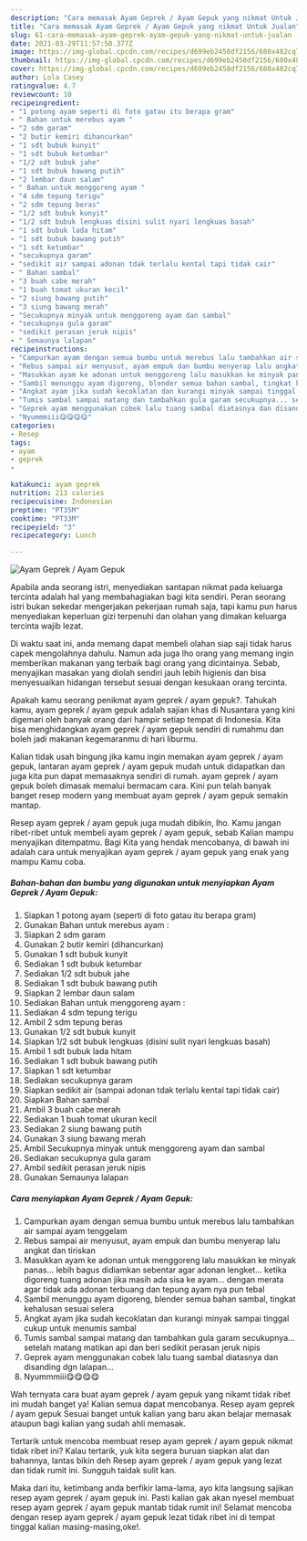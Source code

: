 ```yaml
---
description: "Cara memasak Ayam Geprek / Ayam Gepuk yang nikmat Untuk Jualan"
title: "Cara memasak Ayam Geprek / Ayam Gepuk yang nikmat Untuk Jualan"
slug: 61-cara-memasak-ayam-geprek-ayam-gepuk-yang-nikmat-untuk-jualan
date: 2021-03-29T11:57:50.377Z
image: https://img-global.cpcdn.com/recipes/d699eb2458df2156/680x482cq70/ayam-geprek-ayam-gepuk-foto-resep-utama.jpg
thumbnail: https://img-global.cpcdn.com/recipes/d699eb2458df2156/680x482cq70/ayam-geprek-ayam-gepuk-foto-resep-utama.jpg
cover: https://img-global.cpcdn.com/recipes/d699eb2458df2156/680x482cq70/ayam-geprek-ayam-gepuk-foto-resep-utama.jpg
author: Lola Casey
ratingvalue: 4.7
reviewcount: 10
recipeingredient:
- "1 potong ayam seperti di foto gatau itu berapa gram"
- " Bahan untuk merebus ayam "
- "2 sdm garam"
- "2 butir kemiri dihancurkan"
- "1 sdt bubuk kunyit"
- "1 sdt bubuk ketumbar"
- "1/2 sdt bubuk jahe"
- "1 sdt bubuk bawang putih"
- "2 lembar daun salam"
- " Bahan untuk menggoreng ayam "
- "4 sdm tepung terigu"
- "2 sdm tepung beras"
- "1/2 sdt bubuk kunyit"
- "1/2 sdt bubuk lengkuas disini sulit nyari lengkuas basah"
- "1 sdt bubuk lada hitam"
- "1 sdt bubuk bawang putih"
- "1 sdt ketumbar"
- "secukupnya garam"
- "sedikit air sampai adonan tdak terlalu kental tapi tidak cair"
- " Bahan sambal"
- "3 buah cabe merah"
- "1 buah tomat ukuran kecil"
- "2 siung bawang putih"
- "3 siung bawang merah"
- "Secukupnya minyak untuk menggoreng ayam dan sambal"
- "secukupnya gula garam"
- "sedikit perasan jeruk nipis"
- " Semaunya lalapan"
recipeinstructions:
- "Campurkan ayam dengan semua bumbu untuk merebus lalu tambahkan air sampai ayam tenggelam"
- "Rebus sampai air menyusut, ayam empuk dan bumbu menyerap lalu angkat dan tiriskan"
- "Masukkan ayam ke adonan untuk menggoreng lalu masukkan ke minyak panas... lebih bagus didiamkan sebentar agar adonan lengket... ketika digoreng tuang adonan jika masih ada sisa ke ayam... dengan merata agar tidak ada adonan terbuang dan tepung ayam nya pun tebal"
- "Sambil menunggu ayam digoreng, blender semua bahan sambal, tingkat kehalusan sesuai selera"
- "Angkat ayam jika sudah kecoklatan dan kurangi minyak sampai tinggal cukup untuk menumis sambal"
- "Tumis sambal sampai matang dan tambahkan gula garam secukupnya... setelah matang matikan api dan beri sedikit perasan jeruk nipis"
- "Geprek ayam menggunakan cobek lalu tuang sambal diatasnya dan disanding dgn lalapan..."
- "Nyummmiii😋😋😋😋"
categories:
- Resep
tags:
- ayam
- geprek
- 

katakunci: ayam geprek  
nutrition: 213 calories
recipecuisine: Indonesian
preptime: "PT35M"
cooktime: "PT33M"
recipeyield: "3"
recipecategory: Lunch

---
```



![Ayam Geprek / Ayam Gepuk](https://img-global.cpcdn.com/recipes/d699eb2458df2156/680x482cq70/ayam-geprek-ayam-gepuk-foto-resep-utama.jpg)

Apabila anda seorang istri, menyediakan santapan nikmat pada keluarga tercinta adalah hal yang membahagiakan bagi kita sendiri. Peran seorang istri bukan sekedar mengerjakan pekerjaan rumah saja, tapi kamu pun harus menyediakan keperluan gizi terpenuhi dan olahan yang dimakan keluarga tercinta wajib lezat.

Di waktu  saat ini, anda memang dapat membeli olahan siap saji tidak harus capek mengolahnya dahulu. Namun ada juga lho orang yang memang ingin memberikan makanan yang terbaik bagi orang yang dicintainya. Sebab, menyajikan masakan yang diolah sendiri jauh lebih higienis dan bisa menyesuaikan hidangan tersebut sesuai dengan kesukaan orang tercinta. 



Apakah kamu seorang penikmat ayam geprek / ayam gepuk?. Tahukah kamu, ayam geprek / ayam gepuk adalah sajian khas di Nusantara yang kini digemari oleh banyak orang dari hampir setiap tempat di Indonesia. Kita bisa menghidangkan ayam geprek / ayam gepuk sendiri di rumahmu dan boleh jadi makanan kegemaranmu di hari liburmu.

Kalian tidak usah bingung jika kamu ingin memakan ayam geprek / ayam gepuk, lantaran ayam geprek / ayam gepuk mudah untuk didapatkan dan juga kita pun dapat memasaknya sendiri di rumah. ayam geprek / ayam gepuk boleh dimasak memalui bermacam cara. Kini pun telah banyak banget resep modern yang membuat ayam geprek / ayam gepuk semakin mantap.

Resep ayam geprek / ayam gepuk juga mudah dibikin, lho. Kamu jangan ribet-ribet untuk membeli ayam geprek / ayam gepuk, sebab Kalian mampu menyajikan ditempatmu. Bagi Kita yang hendak mencobanya, di bawah ini adalah cara untuk menyajikan ayam geprek / ayam gepuk yang enak yang mampu Kamu coba.

<!--inarticleads1-->

##### Bahan-bahan dan bumbu yang digunakan untuk menyiapkan Ayam Geprek / Ayam Gepuk:

1. Siapkan 1 potong ayam (seperti di foto gatau itu berapa gram)
1. Gunakan  Bahan untuk merebus ayam :
1. Siapkan 2 sdm garam
1. Gunakan 2 butir kemiri (dihancurkan)
1. Gunakan 1 sdt bubuk kunyit
1. Sediakan 1 sdt bubuk ketumbar
1. Sediakan 1/2 sdt bubuk jahe
1. Sediakan 1 sdt bubuk bawang putih
1. Siapkan 2 lembar daun salam
1. Sediakan  Bahan untuk menggoreng ayam :
1. Sediakan 4 sdm tepung terigu
1. Ambil 2 sdm tepung beras
1. Gunakan 1/2 sdt bubuk kunyit
1. Siapkan 1/2 sdt bubuk lengkuas (disini sulit nyari lengkuas basah)
1. Ambil 1 sdt bubuk lada hitam
1. Sediakan 1 sdt bubuk bawang putih
1. Siapkan 1 sdt ketumbar
1. Sediakan secukupnya garam
1. Siapkan sedikit air (sampai adonan tdak terlalu kental tapi tidak cair)
1. Siapkan  Bahan sambal
1. Ambil 3 buah cabe merah
1. Sediakan 1 buah tomat ukuran kecil
1. Sediakan 2 siung bawang putih
1. Gunakan 3 siung bawang merah
1. Ambil Secukupnya minyak untuk menggoreng ayam dan sambal
1. Sediakan secukupnya gula garam
1. Ambil sedikit perasan jeruk nipis
1. Gunakan  Semaunya lalapan




<!--inarticleads2-->

##### Cara menyiapkan Ayam Geprek / Ayam Gepuk:

1. Campurkan ayam dengan semua bumbu untuk merebus lalu tambahkan air sampai ayam tenggelam
1. Rebus sampai air menyusut, ayam empuk dan bumbu menyerap lalu angkat dan tiriskan
1. Masukkan ayam ke adonan untuk menggoreng lalu masukkan ke minyak panas... lebih bagus didiamkan sebentar agar adonan lengket... ketika digoreng tuang adonan jika masih ada sisa ke ayam... dengan merata agar tidak ada adonan terbuang dan tepung ayam nya pun tebal
1. Sambil menunggu ayam digoreng, blender semua bahan sambal, tingkat kehalusan sesuai selera
1. Angkat ayam jika sudah kecoklatan dan kurangi minyak sampai tinggal cukup untuk menumis sambal
1. Tumis sambal sampai matang dan tambahkan gula garam secukupnya... setelah matang matikan api dan beri sedikit perasan jeruk nipis
1. Geprek ayam menggunakan cobek lalu tuang sambal diatasnya dan disanding dgn lalapan...
1. Nyummmiii😋😋😋😋




Wah ternyata cara buat ayam geprek / ayam gepuk yang nikamt tidak ribet ini mudah banget ya! Kalian semua dapat mencobanya. Resep ayam geprek / ayam gepuk Sesuai banget untuk kalian yang baru akan belajar memasak ataupun bagi kalian yang sudah ahli memasak.

Tertarik untuk mencoba membuat resep ayam geprek / ayam gepuk nikmat tidak ribet ini? Kalau tertarik, yuk kita segera buruan siapkan alat dan bahannya, lantas bikin deh Resep ayam geprek / ayam gepuk yang lezat dan tidak rumit ini. Sungguh taidak sulit kan. 

Maka dari itu, ketimbang anda berfikir lama-lama, ayo kita langsung sajikan resep ayam geprek / ayam gepuk ini. Pasti kalian gak akan nyesel membuat resep ayam geprek / ayam gepuk mantab tidak rumit ini! Selamat mencoba dengan resep ayam geprek / ayam gepuk lezat tidak ribet ini di tempat tinggal kalian masing-masing,oke!.

